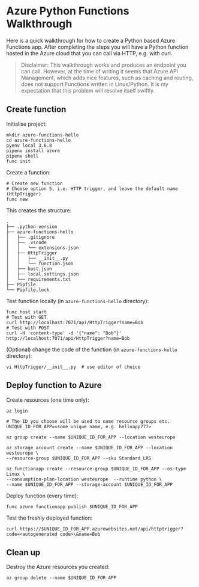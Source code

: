 # Azure Python Functions Walkthrough

Here is a quick walkthrough for how to create a Python based Azure Functions app.
After completing the steps you will have a Python function hosted in the Azure cloud
that you can call via HTTP, e.g. with curl.

> Disclaimer: This walkthrough works and produces an endpoint you can call.
However, at the time of writing it seems that Azure API Management, which adds
nice features, such as caching and routing, does not support Functions written
in Linux/Python. It is my expectation that this problem will resolve itself swiftly.

## Create function

Initialise project:

```
mkdir azure-functions-hello
cd azure-functions-hello
pyenv local 3.6.8
pipenv install azure
pipenv shell
func init
```

Create a function:

```
# Create new function
# Choose option 5, i.e. HTTP trigger, and leave the default name (HttpTrigger)
func new
```

This creates the structure:

```
.
├── .python-version
├── azure-functions-hello
│   ├── .gitignore
│   ├── .vscode
│   │   └── extensions.json
│   ├── HttpTrigger
│   │   ├── __init__.py
│   │   └── function.json
│   ├── host.json
│   ├── local.settings.json
│   └── requirements.txt
├── Pipfile
└── Pipfile.lock
```

Test function locally (in `azure-functions-hello` directory):

```
func host start
# Test with GET
curl http://localhost:7071/api/HttpTrigger?name=Bob
# Test with POST
curl -H 'content-type' -d '{"name": "Bob"}' http://localhost:7071/api/HttpTrigger?name=Bob
```

(Optional) change the code of the function (in `azure-functions-hello` directory):

```
vi HttpTrigger/__init__.py  # use editor of choice
```

## Deploy function to Azure

Create resources (one time only):

```
az login

# The ID you choose will be used to name resource groups etc.
UNIQUE_ID_FOR_APP=<some unique name, e.g. helloapp777>

az group create --name $UNIQUE_ID_FOR_APP --location westeurope

az storage account create --name $UNIQUE_ID_FOR_APP --location westeurope \
--resource-group $UNIQUE_ID_FOR_APP --sku Standard_LRS

az functionapp create --resource-group $UNIQUE_ID_FOR_APP --os-type Linux \
--consumption-plan-location westeurope  --runtime python \
--name $UNIQUE_ID_FOR_APP --storage-account $UNIQUE_ID_FOR_APP
```

Deploy function (every time):

```
func azure functionapp publish $UNIQUE_ID_FOR_APP
```

Test the freshly deployed function:

```
curl https://$UNIQUE_ID_FOR_APP.azurewebsites.net/api/httptrigger?code=<autogenerated code>\&name=Bob
```

## Clean up

Destroy the Azure resources you created:

```
az group delete --name $UNIQUE_ID_FOR_APP
```
